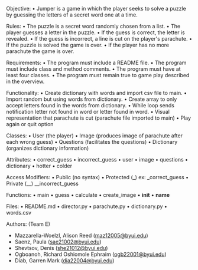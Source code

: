 Objective:
• Jumper is a game in which the player seeks to solve a puzzle by guessing the letters of a secret word one at a time. 

Rules: 
• The puzzle is a secret word randomly chosen from a list.
• The player guesses a letter in the puzzle.
• If the guess is correct, the letter is revealed.
• If the guess is incorrect, a line is cut on the player's parachute.
• If the puzzle is solved the game is over.
• If the player has no more parachute the game is over.

Requirements: 
• The program must include a README file.
• The program must include class and method comments.
• The program must have at least four classes.
• The program must remain true to game play described in the overview.

Functionality: 
• Create dictionary with words and import csv file to main. 
• Import random but using words from dictionary.
• Create array to only accept letters found in the words from dictionary.
• While loop sends notification letter not found in word or letter found in word.
• Visual representation that parachute is cut (parachute file imported to main) 
• Play again or quit option 

Classes: 
• User (the player)
• Image (produces image of parachute after each wrong guess)
• Questions (facilitates the questions)
• Dictionary (organizes dictionary information)

Attributes:
• correct_guess
• incorrect_guess
• user
• image
• questions
• dictionary
• hotter
• colder

Access Modifiers:
• Public (no syntax)
• Protected (_) ex: _correct_guess 
• Private (__) __incorrect_guess

Functions:
• main
• guess
• calculate
• create_image 
• __init__
• __name__

Files: 
• README.md
• director.py
• parachute.py
• dictionary.py
• words.csv 

Authors: (Team E) 
- Mazzarella-Woelzl, Alison Reed (maz12005@byui.edu)
- Saenz, Paula (sae21002@byui.edu)
- Shevtsov, Denis (she21012@byui.edu)
- Ogboanoh, Richard Oshiomole Ephraim (ogb22001@byui.edu)
- Diab, Garren Mark (dia22004@byui.edu)
